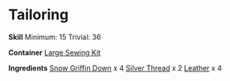 <!-- TITLE: Griffin Down Cloak -->
<!-- SUBTITLE: A cloak of soft griffin down -->

# Tailoring
**Skill**
Minimum: 15
Trivial: 36

**Container**
[Large Sewing Kit](large-sewing-kit)

**Ingredients**
[Snow Griffin Down](snow-griffin-down) x 4
[Silver Thread](silver-thread) x 2
[Leather](leather) x 4